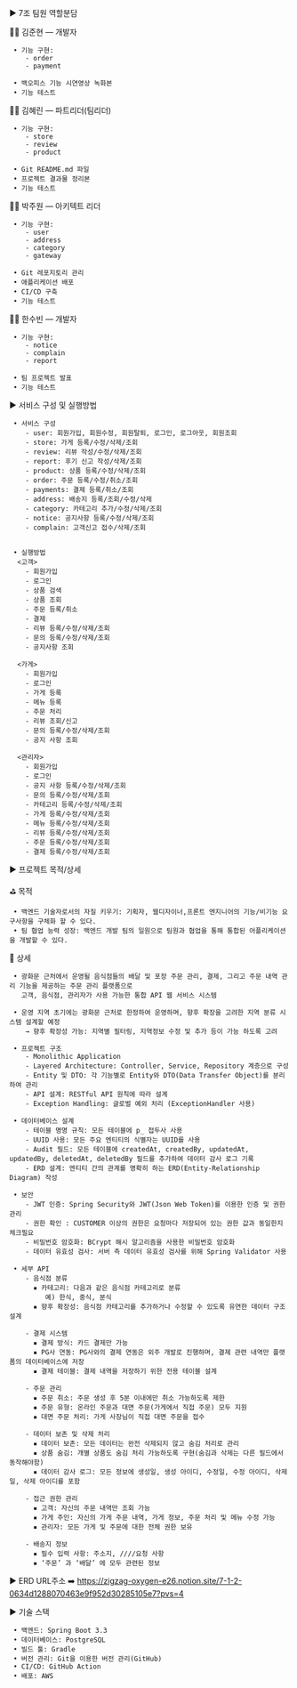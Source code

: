 ▶ 7조 팀원 역할분담

  🧑‍💻 김준현 — 개발자
  
     • 기능 구현: 
        - order
        - payment
        
     • 백오피스 기능 시연영상 녹화본
     • 기능 테스트

  🧑‍💻 김혜린 — 파트리더(팀리더)
  
     • 기능 구현: 
        - store
        - review
        - product
        
     • Git README.md 파일
     • 프로젝트 결과물 정리본
     • 기능 테스트

  🧑‍💻 박주원 — 아키텍트 리더
  
     • 기능 구현: 
        - user
        - address
        - category
        - gateway
        
     • Git 레포지토리 관리
     • 애플리케이션 배포 
     • CI/CD 구축
     • 기능 테스트

  🧑‍💻 한수빈 — 개발자
  
     • 기능 구현: 
        - notice
        - complain
        - report
        
     • 팀 프로젝트 발표
     • 기능 테스트


▶ 서비스 구성 및 실행방법

     • 서비스 구성
        - user: 회원가입, 회원수정, 회원탈퇴, 로그인, 로그아웃, 회원조회
        - store: 가게 등록/수정/삭제/조회
        - review: 리뷰 작성/수정/삭제/조회
        - report: 후기 신고 작성/삭제/조회
        - product: 상품 등록/수정/삭제/조회
        - order: 주문 등록/수정/취소/조회
        - payments: 결제 등록/취소/조회
        - address: 배송지 등록/조회/수정/삭제
        - category: 카테고리 추가/수정/삭제/조회
        - notice: 공지사항 등록/수정/삭제/조회
        - complain: 고객신고 접수/삭제/조회


     • 실행방법
      <고객>
        - 회원가입
        - 로그인
        - 상품 검색
        - 상품 조회
        - 주문 등록/취소
        - 결제 
        - 리뷰 등록/수정/삭제/조회
        - 문의 등록/수정/삭제/조회
        - 공지사항 조회

      <가게>
        - 회원가입
        - 로그인
        - 가게 등록
        - 메뉴 등록
        - 주문 처리
        - 리뷰 조회/신고
        - 문의 등록/수정/삭제/조회
        - 공지 사항 조회

      <관리자>
        - 회원가입
        - 로그인
        - 공지 사항 등록/수정/삭제/조회
        - 문의 등록/수정/삭제/조회
        - 카테고리 등록/수정/삭제/조회
        - 가게 등록/수정/삭제/조회
        - 메뉴 등록/수정/삭제/조회
        - 리뷰 등록/수정/삭제/조회
        - 주문 등록/수정/삭제/조회
        - 결제 등록/수정/삭제/조회





▶ 프로젝트 목적/상세

  ⛳ 목적
  
     • 백엔드 기술자로서의 자질 키우기: 기획자, 웹디자이너,프론트 엔지니어의 기능/비기능 요구사항을 구체화 할 수 있다.
     • 팀 협업 능력 성장: 백엔드 개발 팀의 일원으로 팀원과 협업을 통해 통합된 어플리케이션을 개발할 수 있다.

  📄 상세
  
     • 광화문 근처에서 운영될 음식점들의 배달 및 포장 주문 관리, 결제, 그리고 주문 내역 관리 기능을 제공하는 주문 관리 플랫폼으로
       고객, 음식점, 관리자가 사용 가능한 통합 API 웹 서비스 시스템  
       
     • 운영 지역 초기에는 광화문 근처로 한정하여 운영하며, 향후 확장을 고려한 지역 분류 시스템 설계할 예정
        → 향후 확장성 가능: 지역별 필터링, 지역정보 수정 및 추가 등이 가능 하도록 고려

     • 프로젝트 구조
        - Monolithic Application
        - Layered Architecture: Controller, Service, Repository 계층으로 구성
        - Entity 및 DTO: 각 기능별로 Entity와 DTO(Data Transfer Object)를 분리하여 관리
        - API 설계: RESTful API 원칙에 따라 설계
        - Exception Handling: 글로벌 예외 처리 (ExceptionHandler 사용)

     • 데이터베이스 설계
        - 테이블 명명 규칙: 모든 테이블에 p_ 접두사 사용
        - UUID 사용: 모든 주요 엔티티의 식별자는 UUID를 사용
        - Audit 필드: 모든 테이블에 createdAt, createdBy, updatedAt, updatedBy, deletedAt, deletedBy 필드를 추가하여 데이터 감사 로그 기록
        - ERD 설계: 엔티티 간의 관계를 명확히 하는 ERD(Entity-Relationship Diagram) 작성

     • 보안
        - JWT 인증: Spring Security와 JWT(Json Web Token)를 이용한 인증 및 권한 관리
        - 권한 확인 : CUSTOMER 이상의 권한은 요청마다 저장되어 있는 권한 값과 동일한지 체크필요
        - 비밀번호 암호화: BCrypt 해시 알고리즘을 사용한 비밀번호 암호화
        - 데이터 유효성 검사: 서버 측 데이터 유효성 검사를 위해 Spring Validator 사용

     • 세부 API
        - 음식점 분류
          ▪ 카테고리: 다음과 같은 음식점 카테고리로 분류
             예) 한식, 중식, 분식 
          ▪ 향후 확장성: 음식점 카테고리를 추가하거나 수정할 수 있도록 유연한 데이터 구조 설계

        - 결제 시스템
          ▪ 결제 방식: 카드 결제만 가능
          ▪ PG사 연동: PG사와의 결제 연동은 외주 개발로 진행하며, 결제 관련 내역만 플랫폼의 데이터베이스에 저장
          ▪ 결제 테이블: 결제 내역을 저장하기 위한 전용 테이블 설계

        - 주문 관리
          ▪ 주문 취소: 주문 생성 후 5분 이내에만 취소 가능하도록 제한
          ▪ 주문 유형: 온라인 주문과 대면 주문(가게에서 직접 주문) 모두 지원
          ▪ 대면 주문 처리: 가게 사장님이 직접 대면 주문을 접수

        - 데이터 보존 및 삭제 처리
          ▪ 데이터 보존: 모든 데이터는 완전 삭제되지 않고 숨김 처리로 관리
          ▪ 상품 숨김: 개별 상품도 숨김 처리 가능하도록 구현(숨김과 삭제는 다른 필드에서 동작해야함)
          ▪ 데이터 감사 로그: 모든 정보에 생성일, 생성 아이디, 수정일, 수정 아이디, 삭제일, 삭제 아이디를 포함

        - 접근 권한 관리
          ▪ 고객: 자신의 주문 내역만 조회 가능
          ▪ 가게 주인: 자신의 가게 주문 내역, 가게 정보, 주문 처리 및 메뉴 수정 가능
          ▪ 관리자: 모든 가게 및 주문에 대한 전체 권한 보유
        
        - 배송지 정보
          ▪ 필수 입력 사항: 주소지, ////요청 사항
          ▪ ‘주문’ 과 ‘배달’ 에 모두 관련된 정보


▶ ERD
 URL주소 ➡️ https://zigzag-oxygen-e26.notion.site/7-1-2-0634d1288070463e9f952d30285105e7?pvs=4


▶ 기술 스택

     • 백엔드: Spring Boot 3.3     
     • 데이터베이스: PostgreSQL    
     • 빌드 툴: Gradle     
     • 버전 관리: Git을 이용한 버전 관리(GitHub)     
     • CI/CD: GitHub Action 
     • 배포: AWS 
